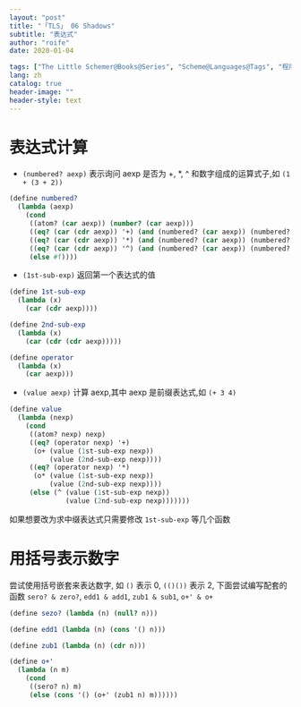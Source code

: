 ```yaml
---
layout: "post"
title: "「TLS」 06 Shadows"
subtitle: "表达式"
author: "roife"
date: 2020-01-04

tags: ["The Little Schemer@Books@Series", "Scheme@Languages@Tags", "程序语言理论@Tags@Tags"]
lang: zh
catalog: true
header-image: ""
header-style: text
---
```


# 表达式计算

- `(numbered? aexp)` 表示询问 aexp 是否为 +, \*, ^ 和数字组成的运算式子,如 `(1 + (3 + 2))`

``` scheme
(define numbered?
  (lambda (aexp)
    (cond
     ((atom? (car aexp)) (number? (car aexp)))
     ((eq? (car (cdr aexp)) '+) (and (numbered? (car aexp)) (numbered? (cdr (cdr aexp)))))
     ((eq? (car (cdr aexp)) '*) (and (numbered? (car aexp)) (numbered? (cdr (cdr aexp)))))
     ((eq? (car (cdr aexp)) '^) (and (numbered? (car aexp)) (numbered? (cdr (cdr aexp)))))
     (else #f))))
```

- `(1st-sub-exp)` 返回第一个表达式的值

``` scheme
(define 1st-sub-exp
  (lambda (x)
    (car (cdr aexp))))

(define 2nd-sub-exp
  (lambda (x)
    (car (cdr (cdr aexp)))))

(define operator
  (lambda (x)
    (car aexp)))
```

- `(value aexp)` 计算 aexp,其中 aexp 是前缀表达式,如 `(+ 3 4)`

``` scheme
(define value
  (lambda (nexp)
    (cond
     ((atom? nexp) nexp)
     ((eq? (operator nexp) '+)
      (o+ (value (1st-sub-exp nexp))
          (value (2nd-sub-exp nexp))))
     ((eq? (operator nexp) '*)
      (o* (value (1st-sub-exp nexp))
          (value (2nd-sub-exp nexp))))
     (else (^ (value (1st-sub-exp nexp))
              (value (2nd-sub-exp nexp)))))))
```

如果想要改为求中缀表达式只需要修改 `1st-sub-exp` 等几个函数

# 用括号表示数字

尝试使用括号嵌套来表达数字, 如 `()` 表示 0, `(()())` 表示 2, 下面尝试编写配套的函数 `sero? & zero?`,
`edd1 & add1`, `zub1 & sub1`, `o+' & o+`

``` scheme
(define sezo? (lambda (n) (null? n)))

(define edd1 (lambda (n) (cons '() n)))

(define zub1 (lambda (n) (cdr n)))

(define o+'
  (lambda (n m)
    (cond
     ((sero? n) m)
     (else (cons '() (o+' (zub1 n) m))))))
```
